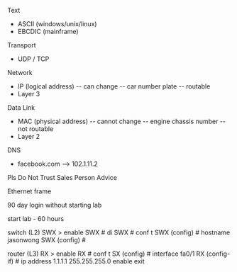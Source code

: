 Text
- ASCII (windows/unix/linux)
- EBCDIC (mainframe)

Transport 
- UDP / TCP

Network
- IP (logical address)
  -- can change
  -- car number plate
  -- routable
- Layer 3

Data Link
- MAC (physical address)
  -- cannot change
  -- engine chassis number
  -- not routable
- Layer 2

DNS
- facebook.com --> 102.1.11.2


Pls
Do
Not
Trust
Sales
Person
Advice

Ethernet frame


90 day
login without starting lab

start lab - 60 hours


switch (L2)
SWX > enable
SWX # di
SWX # conf t
SWX (config) # hostname jasonwong
SWX (config) #

router (L3)
RX > enable
RX # conf t
SX (config) # interface fa0/1
RX (config-if) # ip address 1.1.1.1 255.255.255.0
enable
exit











